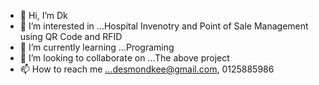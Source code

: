 - 👋 Hi, I’m Dk
- 👀 I’m interested in ...Hospital Invenotry and Point of Sale Management using QR Code and RFID
- 🌱 I’m currently learning ...Programing
- 💞️ I’m looking to collaborate on ...The above project
- 📫 How to reach me ...desmondkee@gmail.com, 0125885986

<!---
desmondkee/desmondkee is a ✨ special ✨ repository because its `README.md` (this file) appears on your GitHub profile.
You can click the Preview link to take a look at your changes.
--->
